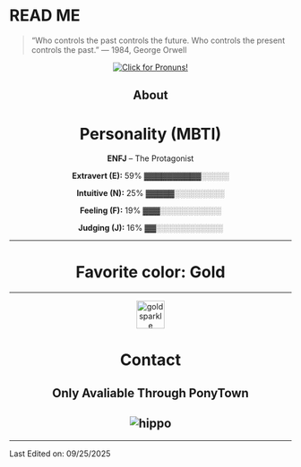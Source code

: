 # READ ME
> “Who controls the past controls the future. Who controls the present controls the past.” — 1984, George Orwell
<div align="center">

[![Click for Pronuns!](https://img.shields.io/badge/Pronouns-WASD-FFD700?style=for-the-badge)](https://pronouns.cc/@WASD)

## About
# Personality (MBTI)   
**ENFJ** – The Protagonist 

**Extravert (E):** 59% ▓▓▓▓▓▓▓▓▓▓░░░░░

**Intuitive (N):** 25% ▓▓▓▓▓░░░░░░░░░

**Feeling (F):** 19% ▓▓▓░░░░░░░░░░░

**Judging (J):** 16% ▓▓░░░░░░░░░░░░

-------------------
# Favorite color: Gold
-------------------
<p align="center">
  <img src="https://media2.giphy.com/media/v1.Y2lkPTc5MGI3NjExejgxcXg4bHZkOWRwb2Q1eXh3aG9tNDhuanZrdDFodGpxNWpwdjd3MiZlcD12MV9pbnRlcm5hbF9naWZfYnlfaWQmY3Q9cw/xT9IgxY4eMijhmPgm4/giphy.gif" alt="gold sparkle" width="50"/>
</p>

# Contact
Only Avaliable Through PonyTown
-------------------
![hippo](https://media3.giphy.com/media/aUovxH8Vf9qDu/giphy.gif)
-------------------

</div>

-----

Last Edited on: 09/25/2025

